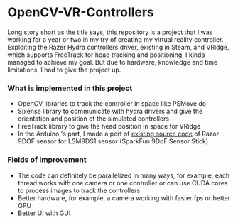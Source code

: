 # OpenCV-VR-Controllers

Long story short as the title says, this repository is a project that I was working for a year or two in my try of creating my virtual reality controller. Exploiting the Razer Hydra controllers driver, existing in Steam, and VRidge, which supports FreeTrack for head tracking and positioning, I kinda managed to achieve my goal. But due to hardware, knowledge and time limitations, I had to give the project up.

### What is implemented in this project
- OpenCV libraries to track the controller in space like PSMove do
- Sixense library to communicate with hydra drivers and give the orientation and position of the simulated controllers
- FreeTrack library to give the head position in space for VRidge
- In the Arduino 's part, I made a port of [existing source code](https://github.com/Razor-AHRS/razor-9dof-ahrs) of Razor 9DOF sensor for LSM9DS1 sensor (SparkFun 9DoF Sensor Stick)

### Fields of improvement
- The code can definitely be parallelized in many ways, for example, each thread works with one camera or one controller or can use CUDA cores to process images to track the controllers
- Better hardware, for example, a camera working with faster fps or better GPU
- Better UI with GUI
